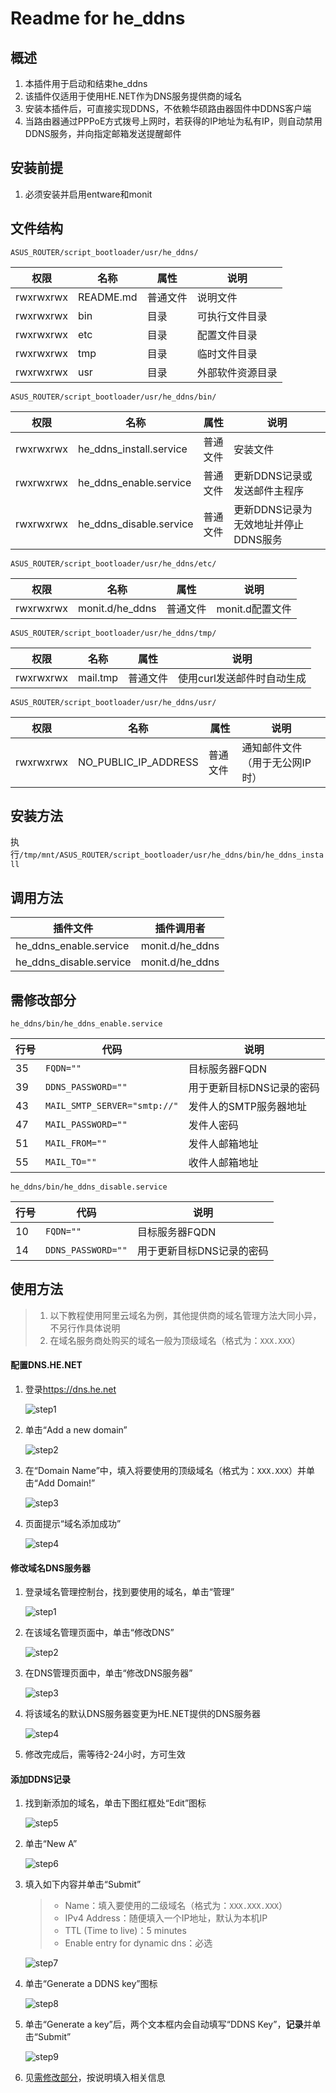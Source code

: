 # Readme for he_ddns

## 概述

1. 本插件用于启动和结束he_ddns
2. 该插件仅适用于使用HE.NET作为DNS服务提供商的域名
3. 安装本插件后，可直接实现DDNS，不依赖华硕路由器固件中DDNS客户端
4. 当路由器通过PPPoE方式拨号上网时，若获得的IP地址为私有IP，则自动禁用DDNS服务，并向指定邮箱发送提醒邮件

## 安装前提

1. 必须安装并启用entware和monit

## 文件结构

`ASUS_ROUTER/script_bootloader/usr/he_ddns/`

| 权限      | 名称      | 属性     | 说明             |
| --------- | --------- | -------- | ---------------- |
| rwxrwxrwx | README.md | 普通文件 | 说明文件         |
| rwxrwxrwx | bin       | 目录     | 可执行文件目录   |
| rwxrwxrwx | etc       | 目录     | 配置文件目录     |
| rwxrwxrwx | tmp       | 目录     | 临时文件目录     |
| rwxrwxrwx | usr       | 目录     | 外部软件资源目录 |

`ASUS_ROUTER/script_bootloader/usr/he_ddns/bin/`

| 权限      | 名称                    | 属性     | 说明                                 |
| --------- | ----------------------- | -------- | ------------------------------------ |
| rwxrwxrwx | he_ddns_install.service | 普通文件 | 安装文件                             |
| rwxrwxrwx | he_ddns_enable.service  | 普通文件 | 更新DDNS记录或发送邮件主程序         |
| rwxrwxrwx | he_ddns_disable.service | 普通文件 | 更新DDNS记录为无效地址并停止DDNS服务 |

`ASUS_ROUTER/script_bootloader/usr/he_ddns/etc/`

| 权限      | 名称            | 属性     | 说明            |
| --------- | --------------- | -------- | --------------- |
| rwxrwxrwx | monit.d/he_ddns | 普通文件 | monit.d配置文件 |

`ASUS_ROUTER/script_bootloader/usr/he_ddns/tmp/`

| 权限      | 名称     | 属性     | 说明                       |
| --------- | -------- | -------- | -------------------------- |
| rwxrwxrwx | mail.tmp | 普通文件 | 使用curl发送邮件时自动生成 |

`ASUS_ROUTER/script_bootloader/usr/he_ddns/usr/`

| 权限      | 名称                 | 属性     | 说明                           |
| --------- | -------------------- | -------- | ------------------------------ |
| rwxrwxrwx | NO_PUBLIC_IP_ADDRESS | 普通文件 | 通知邮件文件（用于无公网IP时） |

## 安装方法

执行`/tmp/mnt/ASUS_ROUTER/script_bootloader/usr/he_ddns/bin/he_ddns_install`

## 调用方法

| 插件文件                | 插件调用者      |
| ----------------------- | --------------- |
| he_ddns_enable.service  | monit.d/he_ddns |
| he_ddns_disable.service | monit.d/he_ddns |

## 需修改部分

`he_ddns/bin/he_ddns_enable.service`

| 行号 | 代码                         | 说明                      |
| ---- | ---------------------------- | ------------------------- |
| 35   | `FQDN=""`                    | 目标服务器FQDN            |
| 39   | `DDNS_PASSWORD=""`           | 用于更新目标DNS记录的密码 |
| 43   | `MAIL_SMTP_SERVER="smtp://"` | 发件人的SMTP服务器地址    |
| 47   | `MAIL_PASSWORD=""`           | 发件人密码                |
| 51   | `MAIL_FROM=""`               | 发件人邮箱地址            |
| 55   | `MAIL_TO=""`                 | 收件人邮箱地址            |

`he_ddns/bin/he_ddns_disable.service`

| 行号 | 代码               | 说明                      |
| ---- | ------------------ | ------------------------- |
| 10   | `FQDN=""`          | 目标服务器FQDN            |
| 14   | `DDNS_PASSWORD=""` | 用于更新目标DNS记录的密码 |

## 使用方法

> 1. 以下教程使用阿里云域名为例，其他提供商的域名管理方法大同小异，不另行作具体说明
> 2. 在域名服务商处购买的域名一般为顶级域名（格式为：`XXX.XXX`）

#### 配置DNS.HE.NET

1. 登录<https://dns.he.net>

   ![step1](../../../Documents_Assets/he_ddns/dns_he_net_configuration/step1.png)

2. 单击“Add a new domain”

   ![step2](../../../Documents_Assets/he_ddns/dns_he_net_configuration/step2.png)

3. 在“Domain Name”中，填入将要使用的顶级域名（格式为：`XXX.XXX`）并单击“Add Domain!”

   ![step3](../../../Documents_Assets/he_ddns/dns_he_net_configuration/step3.png)

4. 页面提示“域名添加成功”

   ![step4](../../../Documents_Assets/he_ddns/dns_he_net_configuration/step4.png)

#### 修改域名DNS服务器

1. 登录域名管理控制台，找到要使用的域名，单击“管理”

   ![step1](../../../Documents_Assets/he_ddns/domain_configuration/step1.png)

2. 在该域名管理页面中，单击“修改DNS”

   ![step2](../../../Documents_Assets/he_ddns/domain_configuration/step2.png)

3. 在DNS管理页面中，单击“修改DNS服务器”

   ![step3](../../../Documents_Assets/he_ddns/domain_configuration/step3.png)

4. 将该域名的默认DNS服务器变更为HE.NET提供的DNS服务器

   ![step4](../../../Documents_Assets/he_ddns/domain_configuration/step4.png)

5. 修改完成后，需等待2-24小时，方可生效

#### 添加DDNS记录

1. 找到新添加的域名，单击下图红框处“Edit”图标

   ![step5](../../../Documents_Assets/he_ddns/dns_he_net_configuration/step5.png)

2. 单击“New A”

   ![step6](../../../Documents_Assets/he_ddns/dns_he_net_configuration/step6.png)

3. 填入如下内容并单击“Submit”

   > - Name：填入要使用的二级域名（格式为：`XXX.XXX.XXX`）
   > - IPv4 Address：随便填入一个IP地址，默认为本机IP
   > - TTL (Time to live)：5 minutes
   > - Enable entry for dynamic dns：必选

   ![step7](../../../Documents_Assets/he_ddns/dns_he_net_configuration/step7.png)

4. 单击“Generate a DDNS key”图标

   ![step8](../../../Documents_Assets/he_ddns/dns_he_net_configuration/step8.png)

5. 单击“Generate a key”后，两个文本框内会自动填写“DDNS Key”，**记录**并单击“Submit”

   ![step9](../../../Documents_Assets/he_ddns/dns_he_net_configuration/step9.png)

6. 见[需修改部分](#需修改部分)，按说明填入相关信息